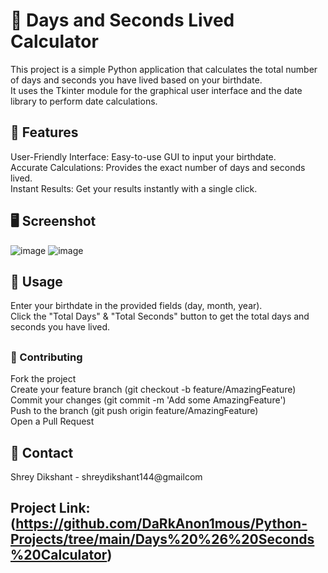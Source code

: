 ## <h1>📅 Days and Seconds Lived Calculator</h1>

This project is a simple Python application that calculates the total number of days and seconds you have lived based on your birthdate. <br>
It uses the Tkinter module for the graphical user interface and the date library to perform date calculations.

## <h2>🚀 Features</h2>
User-Friendly Interface: Easy-to-use GUI to input your birthdate.<br>
Accurate Calculations: Provides the exact number of days and seconds lived.<br>
Instant Results: Get your results instantly with a single click.<br>

## <h2>🖥️ Screenshot</h2>
![image](https://github.com/DaRkAnon1mous/Python-Projects/assets/86824571/e825feca-a1da-4e9f-b032-2b6552ae78d5)
![image](https://github.com/DaRkAnon1mous/Python-Projects/assets/86824571/71064b28-9039-44eb-a15f-fd95e791ecbc)


## <h2>🔧 Usage</h2>
Enter your birthdate in the provided fields (day, month, year).<br>
Click the "Total Days" & "Total Seconds" button to get the total days and seconds you have lived.<br>



## <h3>🤝 Contributing</h3>
Fork the project<br>
Create your feature branch (git checkout -b feature/AmazingFeature)<br>
Commit your changes (git commit -m 'Add some AmazingFeature')<br>
Push to the branch (git push origin feature/AmazingFeature)<br>
Open a Pull Request<br>


## 💬 Contact
Shrey Dikshant - shreydikshant144@gmailcom

## Project Link: (https://github.com/DaRkAnon1mous/Python-Projects/tree/main/Days%20%26%20Seconds%20Calculator)


